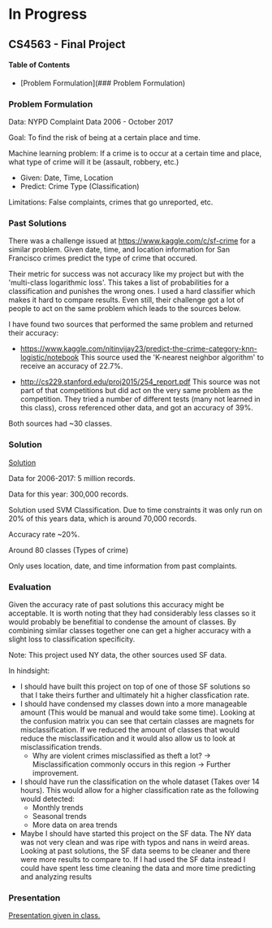 # In Progress
## CS4563 - Final Project

#### Table of Contents  
* [Problem Formulation](### Problem Formulation)


### Problem Formulation
Data:	NYPD Complaint Data 2006 - October 2017

Goal: 	To find the risk of being at a certain place and time.

Machine learning problem: 
If a crime is to occur at a certain time and place, what type of crime will it be (assault, robbery, etc.)

* Given: Date, Time, Location
* Predict: Crime Type (Classification)

Limitations: False complaints, crimes that go unreported, etc.

### Past Solutions
There was a challenge issued at https://www.kaggle.com/c/sf-crime for a similar problem. Given date, time, and location information for San Francisco crimes predict the type of crime that occured.

Their metric for success was not accuracy like my project but with the 'multi-class logarithmic loss'. This takes a list of probabilities for a classification and punishes the wrong ones. I used a hard classifier which makes it hard to compare results. Even still, their challenge got a lot of people to act on the same problem which leads to the sources below.

I have found two sources that performed the same problem and returned their accuracy:

* https://www.kaggle.com/nitinvijay23/predict-the-crime-category-knn-logistic/notebook
This source used the 'K-nearest neighbor algorithm' to receive an accuracy of 22.7%.

* http://cs229.stanford.edu/proj2015/254_report.pdf
This source was not part of that competitions but did act on the very same problem as the competition. They tried a number of different tests (many not learned in this class), cross referenced other data, and got an accuracy of 39%.

Both sources had ~30 classes.

### Solution
[Solution](Crime_Project.ipynb)

Data for 2006-2017: 5 million records.

Data for this year: 300,000 records.

Solution used SVM Classification. Due to time constraints it was only run on 20% of this years data, which is around 70,000 records.

Accuracy rate ~20%. 

Around 80 classes (Types of crime)

Only uses location, date, and time information from past complaints.

### Evaluation

Given the accuracy rate of past solutions this accuracy might be acceptable. It is worth noting that they had considerably less classes so it would probably be benefitial to condense the amount of classes. By combining similar classes together one can get a higher accuracy with a slight loss to classification specificity.

Note: This project used NY data, the other sources used SF data.

In hindsight:
- I should have built this project on top of one of those SF solutions so that I take theirs further and ultimately hit a higher classfication rate.
- I should have condensed my classes down into a more manageable amount (This would be manual and would take some time). Looking at the confusion matrix you can see that certain classes are magnets for misclassification. If we reduced the amount of classes that would reduce the misclassification and it would also allow us to look at misclassification trends.
  - Why are violent crimes misclassified as theft a lot?
 -> Misclassification commonly occurs in this region -> Further improvement.
- I should have run the classification on the whole dataset (Takes over 14 hours). This would allow for a higher classification rate as the following would detected:
  - Monthly trends
  - Seasonal trends
  - More data on area trends
- Maybe I should have started this project on the SF data. The NY data was not very clean and was ripe with typos and nans in weird areas. Looking at past solutions, the SF data seems to be cleaner and there were more results to compare to. If I had used the SF data instead I could have spent less time cleaning the data and more time predicting and analyzing results

### Presentation
[Presentation given in class.](ML_Presentation.pdf)
